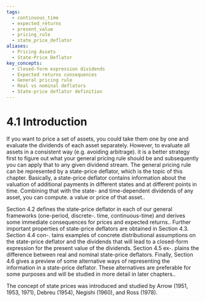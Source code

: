 ```yaml
---
tags:
  - continuous_time
  - expected_returns
  - present_value
  - pricing_rule
  - state_price_deflator
aliases:
  - Pricing Assets
  - State-Price Deflator
key_concepts:
  - Closed-form expression dividends
  - Expected returns consequences
  - General pricing rule
  - Real vs nominal deflators
  - State-price deflator definition
---
```


# 4.1 Introduction  

If you want to price a set of assets, you could take them one by one and evaluate the dividends of each asset separately. However, to evaluate all assets in a consistent way (e.g. avoiding arbitrage). it is a better strategy first to figure out what your general pricing rule should be and subsequently you can apply that to any given dividend stream. The general pricing rule can be represented by a state-price deflator, which is the topic of this chapter. Basically, a state-price deflator contains information about the valuation of additional payments in different states and at different points in time. Combining that with the state- and time-dependent dividends of any asset, you can compute. a value or price of that asset..  

Section 4.2 defines the state-price deflator in each of our general frameworks (one-period, discrete-. time, continuous-time) and derives some immediate consequences for prices and expected returns.. Further important properties of state-price deflators are obtained in Section 4.3. Section 4.4 con-. tains examples of concrete distributional assumptions on the state-price deflator and the dividends that will lead to a closed-form expression for the present value of the dividends. Section 4.5 ex-. plains the difference between real and nominal state-price deflators. Finally, Section 4.6 gives a preview of some alternative ways of representing the information in a state-price deflator. These alternatives are preferable for some purposes and will be studied in more detail in later chapters..  

The concept of state prices was introduced and studied by Arrow (1951, 1953, 1971), Debreu (1954), Negishi (1960), and Ross (1978).  
